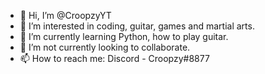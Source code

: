 - 👋 Hi, I’m @CroopzyYT
- 👀 I’m interested in coding, guitar, games and martial arts.
- 🌱 I’m currently learning Python, how to play guitar.
- 💞️ I’m not currently looking to collaborate.
- 📫 How to reach me: Discord - Croopzy#8877

<!---
CroopzyYT/CroopzyYT is a ✨ special ✨ repository because its `README.md` (this file) appears on your GitHub profile.
You can click the Preview link to take a look at your changes.
--->
